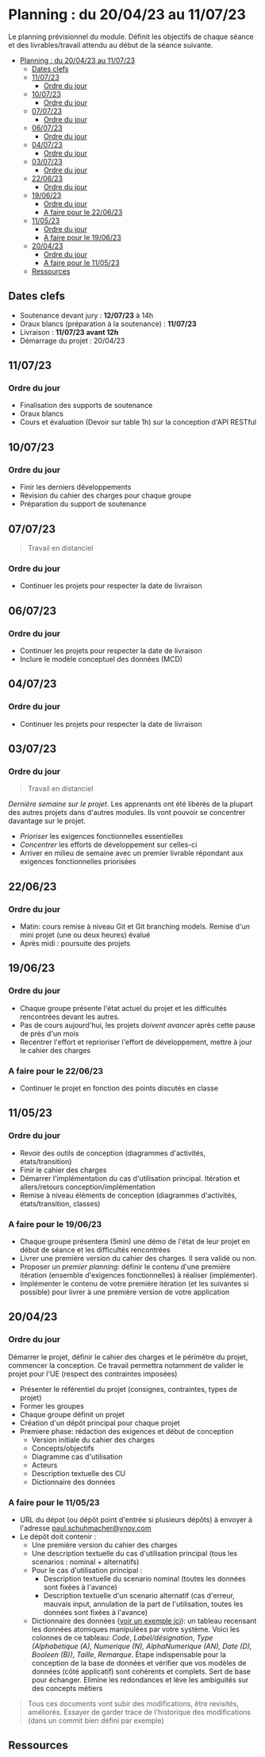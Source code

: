# Planning : du 20/04/23 au 11/07/23

Le planning prévisionnel du module. Définit les objectifs de chaque séance et des livrables/travail attendu au début de la séance suivante.

- [Planning : du 20/04/23 au 11/07/23](#planning--du-200423-au-110723)
  - [Dates clefs](#dates-clefs)
  - [11/07/23](#110723)
    - [Ordre du jour](#ordre-du-jour)
  - [10/07/23](#100723)
    - [Ordre du jour](#ordre-du-jour-1)
  - [07/07/23](#070723)
    - [Ordre du jour](#ordre-du-jour-2)
  - [06/07/23](#060723)
    - [Ordre du jour](#ordre-du-jour-3)
  - [04/07/23](#040723)
    - [Ordre du jour](#ordre-du-jour-4)
  - [03/07/23](#030723)
    - [Ordre du jour](#ordre-du-jour-5)
  - [22/06/23](#220623)
    - [Ordre du jour](#ordre-du-jour-6)
  - [19/06/23](#190623)
    - [Ordre du jour](#ordre-du-jour-7)
    - [A faire pour le 22/06/23](#a-faire-pour-le-220623)
  - [11/05/23](#110523)
    - [Ordre du jour](#ordre-du-jour-8)
    - [A faire pour le 19/06/23](#a-faire-pour-le-190623)
  - [20/04/23](#200423)
    - [Ordre du jour](#ordre-du-jour-9)
    - [A faire pour le 11/05/23](#a-faire-pour-le-110523)
  - [Ressources](#ressources)

## Dates clefs

- Soutenance devant jury : **12/07/23** à 14h
- Oraux blancs (préparation à la soutenance) : **11/07/23**
- Livraison : **11/07/23 avant 12h**
- Démarrage du projet : 20/04/23

## 11/07/23

### Ordre du jour

- Finalisation des supports de soutenance
- Oraux blancs
- Cours et évaluation (Devoir sur table 1h) sur la conception d'API RESTful

## 10/07/23

### Ordre du jour

- Finir les derniers développements
- Révision du cahier des charges pour chaque groupe
- Préparation du support de soutenance

## 07/07/23

> Travail en distanciel

### Ordre du jour

- Continuer les projets pour respecter la date de livraison

## 06/07/23

### Ordre du jour

- Continuer les projets pour respecter la date de livraison
- Inclure le modèle conceptuel des données (MCD)

## 04/07/23

### Ordre du jour

- Continuer les projets pour respecter la date de livraison

## 03/07/23

### Ordre du jour

> Travail en distanciel

*Dernière semaine sur le projet*. Les apprenants ont été libérés de la plupart des autres projets dans d'autres modules. Ils vont pouvoir se concentrer davantage sur le projet.

- *Prioriser* les exigences fonctionnelles essentielles
- *Concentrer* les efforts de développement sur celles-ci
- Arriver en milieu de semaine avec un premier livrable répondant aux exigences fonctionnelles priorisées

## 22/06/23

### Ordre du jour

- Matin: cours remise à niveau Git et Git branching models. Remise d'un mini projet (une ou deux heures) évalué
- Après midi : poursuite des projets

## 19/06/23

### Ordre du jour

- Chaque groupe présente l'état actuel du projet et les difficultés rencontrées devant les autres.
- Pas de cours aujourd'hui, les projets *doivent avancer* après cette pause de près d'un mois
- Recentrer l'effort et reprioriser l'effort de développement, mettre à jour le cahier des charges

### A faire pour le 22/06/23

- Continuer le projet en fonction des points discutés en classe

## 11/05/23

### Ordre du jour

- Revoir des outils de conception (diagrammes d'activités, états/transition)
- Finir le cahier des charges
- Démarrer l'implémentation du cas d'utilisation principal. Itération et allers/retours conception/implémentation
- Remise à niveau éléments de conception (diagrammes d'activités, états/transition, classes)

### A faire pour le 19/06/23

- Chaque groupe présentera (5min) une démo de l'état de leur projet en début de séance et les difficultés rencontrées
- Livrer une première version du cahier des charges. Il sera validé ou non.
- Proposer un *premier planning*: définir le contenu d'une première itération (ensemble d'exigences fonctionnelles) à réaliser (implémenter). 
- Implémenter le contenu de votre première itération (et les suivantes si possible) pour livrer à une première version de votre application

## 20/04/23

### Ordre du jour

Démarrer le projet, définir le cahier des charges et le périmètre du projet, commencer la conception. Ce travail permettra notamment de valider le projet pour l'UE (respect des contraintes imposées)

- Présenter le référentiel du projet (consignes, contraintes, types de projet)
- Former les groupes
- Chaque groupe définit un projet
- Création d'un dépôt principal pour chaque projet
- Premiere phase: rédaction des exigences et début de conception
  - Version initiale du cahier des charges
  - Concepts/objectifs
  - Diagramme cas d'utilisation
  - Acteurs
  - Description textuelle des CU
  - Dictionnaire des données

### A faire pour le 11/05/23

- URL du dépot (ou dépôt point d'entrée si plusieurs dépôts) à envoyer à l'adresse paul.schuhmacher@ynov.com
- Le dépôt doit contenir :
  - Une première version du cahier des charges
  - Une description textuelle du cas d'utilisation principal (tous les scenarios : nominal + alternatifs)
  - Pour le cas d'utilisation principal :
    - Description textuelle du scenario nominal (toutes les données sont fixées à l'avance) 
    - Description textuelle d'un scenario alternatif (cas d'erreur, mauvais input, annulation de la part de l'utilisation, toutes les données sont fixées à l'avance) 
  - Dictionnaire des données ([voir un exemple ici](https://www.univ-constantine2.dz/CoursOnLine/Benelhadj-Mohamed/co/grain3_2.html)): un tableau recensant les données atomiques manipulées par votre système. Voici les colonnes de ce tableau: *Code*, *Label/désignation*, *Type (Alphabetique (A), Numerique (N), AlphaNumerique (AN), Date (D), Booleen (B))*, *Taille*, *Remarque*. Étape indispensable pour la conception de la base de données et vérifier que vos modèles de données (côté applicatif) sont cohérents et complets. Sert de base pour échanger. Elimine les redondances et lève les ambiguités sur des concepts métiers

> Tous ces documents vont subir des modifications, être revisités, améliorés. Essayer de garder trace de l'historique des modifications (dans un commit bien défini par exemple)


## Ressources